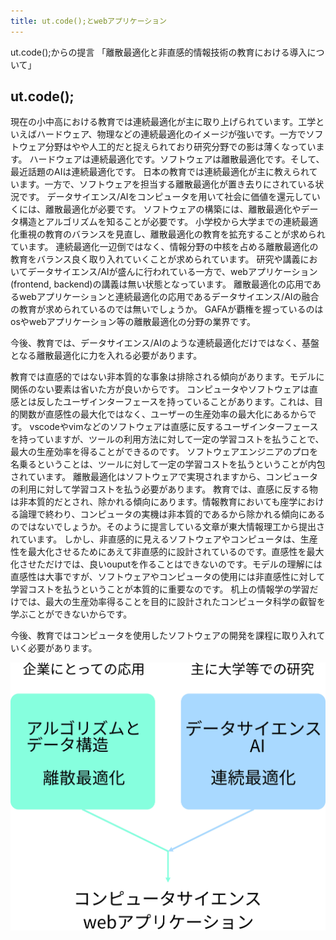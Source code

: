 ```yaml
---
title: ut.code();とwebアプリケーション
---
```


ut.code();からの提言  「離散最適化と非直感的情報技術の教育における導入について」

## ut.code();


現在の小中高における教育では連続最適化が主に取り上げられています。工学といえばハードウェア、物理などの連続最適化のイメージが強いです。一方でソフトウェア分野はやや人工的だと捉えられており研究分野での影は薄くなっています。
ハードウェアは連続最適化です。ソフトウェアは離散最適化です。そして、最近話題のAIは連続最適化です。
日本の教育では連続最適化が主に教えられています。一方で、ソフトウェアを担当する離散最適化が置き去りにされている状況です。
データサイエンス/AIをコンピュータを用いて社会に価値を還元していくには、離散最適化が必要です。
ソフトウェアの構築には、離散最適化やデータ構造とアルゴリズムを知ることが必要です。
小学校から大学までの連続最適化重視の教育のバランスを見直し、離散最適化の教育を拡充することが求められています。
連続最適化一辺倒ではなく、情報分野の中核を占める離散最適化の教育をバランス良く取り入れていくことが求められています。
研究や講義においてデータサイエンス/AIが盛んに行われている一方で、webアプリケーション(frontend, backend)の講義は無い状態となっています。
離散最適化の応用であるwebアプリケーションと連続最適化の応用であるデータサイエンス/AIの融合の教育が求められているのでは無いでしょうか。
GAFAが覇権を握っているのはosやwebアプリケーション等の離散最適化の分野の業界です。

今後、教育では、データサイエンス/AIのような連続最適化だけではなく、基盤となる離散最適化に力を入れる必要があります。


教育では直感的ではない非本質的な事象は排除される傾向があります。モデルに関係のない要素は省いた方が良いからです。
コンピュータやソフトウェアは直感とは反したユーザインターフェースを持っていることがあります。これは、目的関数が直感性の最大化ではなく、ユーザーの生産効率の最大化にあるからです。
vscodeやvimなどのソフトウェアは直感に反するユーザインターフェースを持っていますが、ツールの利用方法に対して一定の学習コストを払うことで、最大の生産効率を得ることができるのです。
ソフトウェアエンジニアのプロを名乗るということは、ツールに対して一定の学習コストを払うということが内包されています。
離散最適化はソフトウェアで実現されますから、コンピュータの利用に対して学習コストを払う必要があります。
教育では、直感に反する物は非本質的だとされ、除かれる傾向にあります。情報教育においても座学における論理で終わり、コンピュータの実機は非本質的であるから除かれる傾向にあるのではないでしょうか。そのように提言している文章が東大情報理工から提出されています。
しかし、非直感的に見えるソフトウェアやコンピュータは、生産性を最大化させるためにあえて非直感的に設計されているのです。直感性を最大化させただけでは、良いouputを作ることはできないのです。モデルの理解には直感性は大事ですが、ソフトウェアやコンピュータの使用には非直感性に対して学習コストを払うということが本質的に重要なのです。
机上の情報学の学習だけでは、最大の生産効率得ることを目的に設計されたコンピュータ科学の叡智を学ぶことができないからです。

今後、教育ではコンピュータを使用したソフトウェアの開発を課程に取り入れていく必要があります。



![discrete-continuous](./computer-science-discrete-continuous.JPG)
